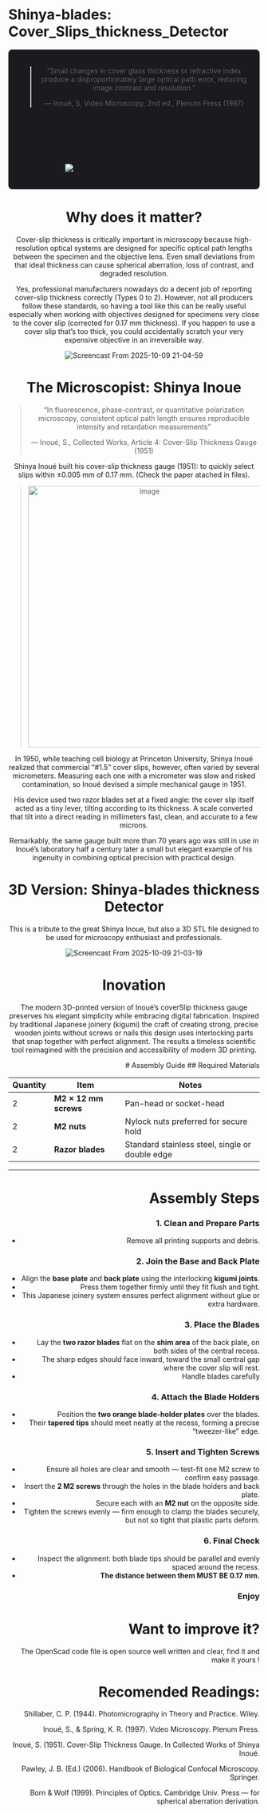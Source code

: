 # Shinya-blades: Cover_Slips_thickness_Detector

<div align="center">
<div style="background-color: #1a1b1e; padding: 20px; border-radius: 8px; margin-bottom: 20px;">

>“Small changes in cover glass thickness or refractive index produce a disproportionately large optical path error, reducing image contrast and resolution.”
>
>— Inoué, S, Video Microscopy, 2nd ed., Plenum Press (1997)

This gadget is like a tiny playground for cover slips, featuring two razor-thin steel blades acting as barriers, with a shim creating a precise offset. When you drop a cover slip into the gap,  Geometry happens and makes the cover slip to tilt depending on its thickness. Even Hair thin differences in thickness become easy-to-read 

![Screencast From 2025-10-09 21-00-33](https://github.com/user-attachments/assets/acc8be34-5ad5-48b4-bd08-82d00b58fc99)

</div>


# Why does it matter?

Cover-slip thickness is critically important in microscopy because high-resolution optical systems are designed for specific optical path lengths between the specimen and the objective lens. Even small deviations from that ideal thickness can cause spherical aberration, loss of contrast, and degraded resolution.

Yes, professional manufacturers nowadays do a decent job of reporting cover-slip thickness correctly (Types 0 to 2). However, not all producers follow these standards, so having a tool like this can be really useful especially when working with objectives designed for specimens very close to the cover slip (corrected for 0.17 mm thickness). If you happen to use a cover slip that’s too thick, you could accidentally scratch your very expensive objective in an irreversible way.

![Screencast From 2025-10-09 21-04-59](https://github.com/user-attachments/assets/66af6bad-0d43-4c21-8970-a84eeefa8f4d)

# The Microscopist: Shinya Inoue 

>“In fluorescence, phase-contrast, or quantitative polarization microscopy, consistent optical path length ensures reproducible intensity and retardation measurements”
>
>— Inoué, S., Collected Works, Article 4: Cover-Slip Thickness Gauge (1951)

 Shinya Inoué built his cover-slip thickness gauge (1951): to quickly select slips within ±0.005 mm of 0.17 mm. (Check the paper atached in files).


><img width="471" height="524" alt="image" src="https://github.com/user-attachments/assets/f6c995ef-197e-48a1-ba11-fd5d0f78f42d" />

In 1950, while teaching cell biology at Princeton University, Shinya Inoué realized that commercial “#1.5” cover slips, however, often varied by several micrometers. Measuring each one with a micrometer was slow and risked contamination, so Inoué devised a simple mechanical gauge in 1951.

His device used two razor blades set at a fixed angle: the cover slip itself acted as a tiny lever, tilting according to its thickness. A scale converted that tilt into a direct reading in millimeters fast, clean, and accurate to a few microns.

Remarkably, the same gauge built more than 70 years ago was still in use in Inoué’s laboratory half a century later a small but elegant example of his ingenuity in combining optical precision with practical design.

# 3D Version:  Shinya-blades thickness Detector

This is a tribute to the great Shinya Inoue, but also a 3D STL file designed to be used for microscopy enthusiast and professionals. 

![Screencast From 2025-10-09 21-03-19](https://github.com/user-attachments/assets/917fb33c-f70e-4c7c-91fa-15f6fc294e41)

# Inovation

The modern 3D-printed version of Inoué’s coverSlip thickness gauge preserves his elegant simplicity while embracing digital fabrication. Inspired by traditional Japanese joinery (kigumi) the craft of creating strong, precise wooden joints without screws or nails this design uses interlocking parts that snap together with perfect alignment. The results a timeless scientific tool reimagined with the precision and accessibility of modern 3D printing.


<div align="right">
# Assembly Guide
##  Required Materials

| Quantity | Item | Notes |
|-----------|------|-------|
| 2 | **M2 × 12 mm screws** | Pan-head or socket-head |
| 2 | **M2 nuts** | Nylock nuts preferred for secure hold |
| 2 | **Razor blades** | Standard stainless steel, single or double edge |
---

#  Assembly Steps

### 1. Clean and Prepare Parts
- Remove all printing supports and debris.   

### 2. Join the Base and Back Plate
- Align the **base plate** and **back plate** using the interlocking **kigumi joints**.  
- Press them together firmly until they fit flush and tight.  
- This Japanese joinery system ensures perfect alignment without glue or extra hardware.  

### 3. Place the Blades
- Lay the **two razor blades** flat on the **shim area** of the back plate, on both sides of the central recess.  
- The sharp edges should face inward, toward the small central gap where the cover slip will rest.  
- Handle blades carefully 

### 4. Attach the Blade Holders
- Position the **two orange blade-holder plates** over the blades.  
- Their **tapered tips** should meet neatly at the recess, forming a precise “tweezer-like” edge.  

### 5. Insert and Tighten Screws
- Ensure all holes are clear and smooth — test-fit one M2 screw to confirm easy passage. 
- Insert the **2 M2 screws** through the holes in the blade holders and back plate.  
- Secure each with an **M2 nut** on the opposite side.  
- Tighten the screws evenly — firm enough to clamp the blades securely, but not so tight that plastic parts deform.  

### 6. Final Check
- Inspect the alignment: both blade tips should be parallel and evenly spaced around the recess.  
- **The distance between them MUST BE 0.17 mm.**  

### Enjoy

# Want to improve it?

The OpenScad code file is open source well written and clear, find it and make it yours !


# Recomended Readings:

Shillaber, C. P. (1944). Photomicrography in Theory and Practice. Wiley.

Inoué, S., & Spring, K. R. (1997). Video Microscopy. Plenum Press.

Inoué, S. (1951). Cover-Slip Thickness Gauge. In Collected Works of Shinya Inoué.

Pawley, J. B. (Ed.) (2006). Handbook of Biological Confocal Microscopy. Springer.

Born & Wolf (1999). Principles of Optics. Cambridge Univ. Press — for spherical aberration derivation.

</div>
